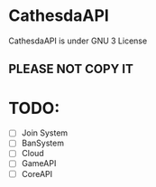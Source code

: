 # CathesdaAPI
CathesdaAPI is under GNU 3 License

## PLEASE NOT COPY IT ##

# TODO:
- [ ] Join System
- [ ] BanSystem
- [ ] Cloud
- [ ] GameAPI
- [ ] CoreAPI
